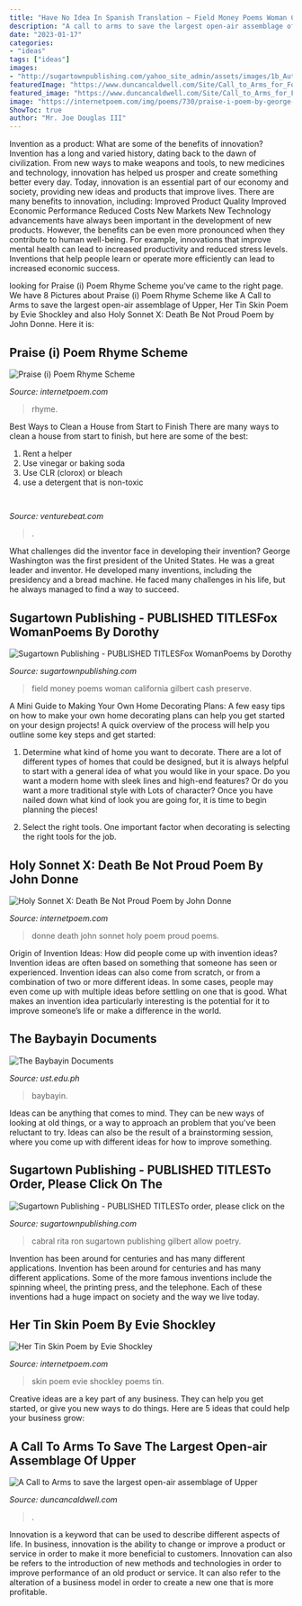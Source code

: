 ```yaml
---
title: "Have No Idea In Spanish Translation ~ Field Money Poems Woman California Gilbert Cash Preserve"
description: "A call to arms to save the largest open-air assemblage of upper"
date: "2023-01-17"
categories:
- "ideas"
tags: ["ideas"]
images:
- "http://sugartownpublishing.com/yahoo_site_admin/assets/images/1b_Author_photo_Ron_Cabral.63113149_std.jpg"
featuredImage: "https://www.duncancaldwell.com/Site/Call_to_Arms_for_Foz_Coa_files/DSCF8785.jpg"
featured_image: "https://www.duncancaldwell.com/Site/Call_to_Arms_for_Foz_Coa_files/DSCF8785.jpg"
image: "https://internetpoem.com/img/poems/730/praise-i-poem-by-george-herbert.png"
ShowToc: true
author: "Mr. Joe Douglas III"
---
```



Invention as a product: What are some of the benefits of innovation?
Invention has a long and varied history, dating back to the dawn of civilization. From new ways to make weapons and tools, to new medicines and technology, innovation has helped us prosper and create something better every day. Today, innovation is an essential part of our economy and society, providing new ideas and products that improve lives. There are many benefits to innovation, including: 
Improved Product Quality 
Improved Economic Performance 
Reduced Costs 
New Markets 
New Technology advancements have always been important in the development of new products. However, the benefits can be even more pronounced when they contribute to human well-being. For example, innovations that improve mental health can lead to increased productivity and reduced stress levels. Inventions that help people learn or operate more efficiently can lead to increased economic success.

	

		
looking for Praise (i) Poem Rhyme Scheme you've came to the right page. We have 8 Pictures about Praise (i) Poem Rhyme Scheme like A Call to Arms to save the largest open-air assemblage of Upper, Her Tin Skin Poem by Evie Shockley and also Holy Sonnet X: Death Be Not Proud Poem by John Donne. Here it is:
		
    
## Praise (i) Poem Rhyme Scheme

<img loading=lazy src="https://internetpoem.com/img/poems/730/praise-i-poem-by-george-herbert.png" onerror="this.onerror=null;this.src='https://tse1.mm.bing.net/th?id=OIP.j5ts7Y82qdlU50N2dfsnpQHaK0&amp;pid=15.1';" alt="Praise (i) Poem Rhyme Scheme">

_Source: internetpoem.com_

>rhyme. 

	

Best Ways to Clean a House from Start to Finish
There are many ways to clean a house from start to finish, but here are some of the best: 
1. Rent a helper 
2. Use vinegar or baking soda 
3. Use CLR (clorox) or bleach 
4. use a detergent that is non-toxic 

    
## 

<img loading=lazy src="https://venturebeat.com/wp-content/uploads/2018/02/img_0033.jpg?w=800" onerror="this.onerror=null;this.src='https://tse1.mm.bing.net/th?id=OIP.LpeAeE8t40c4fg_DkM0fmAHaEK&amp;pid=15.1';" alt="">

_Source: venturebeat.com_

>. 

	

What challenges did the inventor face in developing their invention?
George Washington was the first president of the United States. He was a great leader and inventor. He developed many inventions, including the presidency and a bread machine. He faced many challenges in his life, but he always managed to find a way to succeed.

    
## Sugartown Publishing - PUBLISHED TITLESFox WomanPoems By Dorothy

<img loading=lazy src="http://sugartownpublishing.com/yahoo_site_admin/assets/images/Voices_from_the_Field_at_350_dpi.80123431_std.jpg" onerror="this.onerror=null;this.src='https://tse1.mm.bing.net/th?id=OIP.fjDD9v3ye_t8jggkGVyhbgHaLH&amp;pid=15.1';" alt="Sugartown Publishing - PUBLISHED TITLESFox WomanPoems by Dorothy">

_Source: sugartownpublishing.com_

>field money poems woman california gilbert cash preserve. 

	

A Mini Guide to Making Your Own Home Decorating Plans:
A few easy tips on how to make your own home decorating plans can help you get started on your design projects! A quick overview of the process will help you outline some key steps and get started:
1. Determine what kind of home you want to decorate. There are a lot of different types of homes that could be designed, but it is always helpful to start with a general idea of what you would like in your space. Do you want a modern home with sleek lines and high-end features? Or do you want a more traditional style with Lots of character? Once you have nailed down what kind of look you are going for, it is time to begin planning the pieces!

2. Select the right tools. One important factor when decorating is selecting the right tools for the job.

    
## Holy Sonnet X: Death Be Not Proud Poem By John Donne

<img loading=lazy src="https://internetpoem.com/img/poems/866/holy-sonnet-x-death--poem-by-john-donne.png" onerror="this.onerror=null;this.src='https://tse4.mm.bing.net/th?id=OIP.XTVN1RQNht_GxiwNJtN5_QHaHn&amp;pid=15.1';" alt="Holy Sonnet X: Death Be Not Proud Poem by John Donne">

_Source: internetpoem.com_

>donne death john sonnet holy poem proud poems. 

	

Origin of Invention Ideas: How did people come up with invention ideas?
Invention ideas are often based on something that someone has seen or experienced. Invention ideas can also come from scratch, or from a combination of two or more different ideas. In some cases, people may even come up with multiple ideas before settling on one that is good. What makes an invention idea particularly interesting is the potential for it to improve someone’s life or make a difference in the world.

    
## The Baybayin Documents

<img loading=lazy src="https://www.ust.edu.ph/wp-content/uploads/2021/03/AUST-Baybayin-1613-scaled.jpg" onerror="this.onerror=null;this.src='https://tse2.mm.bing.net/th?id=OIP.cmqWoShLrg2rzVDVmHVrhgHaKH&amp;pid=15.1';" alt="The Baybayin Documents">

_Source: ust.edu.ph_

>baybayin. 

	

Ideas can be anything that comes to mind. They can be new ways of looking at old things, or a way to approach an problem that you've been reluctant to try. Ideas can also be the result of a brainstorming session, where you come up with different ideas for how to improve something.

    
## Sugartown Publishing - PUBLISHED TITLESTo Order, Please Click On The

<img loading=lazy src="http://sugartownpublishing.com/yahoo_site_admin/assets/images/1b_Author_photo_Ron_Cabral.63113149_std.jpg" onerror="this.onerror=null;this.src='https://tse3.mm.bing.net/th?id=OIP.KPuxpa3iDx0h8TYj5KzAhQAAAA&amp;pid=15.1';" alt="Sugartown Publishing - PUBLISHED TITLESTo order, please click on the">

_Source: sugartownpublishing.com_

>cabral rita ron sugartown publishing gilbert allow poetry. 

	

Invention has been around for centuries and has many different applications.
Invention has been around for centuries and has many different applications. Some of the more famous inventions include the spinning wheel, the printing press, and the telephone. Each of these inventions had a huge impact on society and the way we live today.

    
## Her Tin Skin Poem By Evie Shockley

<img loading=lazy src="https://internetpoem.com/img/poems/835/her-tin-skin-poem-by-evie-shockley.png" onerror="this.onerror=null;this.src='https://tse2.mm.bing.net/th?id=OIP.8Or26h2JN1xZsrFamS7zgQHaMG&amp;pid=15.1';" alt="Her Tin Skin Poem by Evie Shockley">

_Source: internetpoem.com_

>skin poem evie shockley poems tin. 

	

Creative ideas are a key part of any business. They can help you get started, or give you new ways to do things. Here are 5 ideas that could help your business grow:

    
## A Call To Arms To Save The Largest Open-air Assemblage Of Upper

<img loading=lazy src="https://www.duncancaldwell.com/Site/Call_to_Arms_for_Foz_Coa_files/DSCF8785.jpg" onerror="this.onerror=null;this.src='https://tse3.mm.bing.net/th?id=OIP.XDm_ULs7EVviqMesVHTl_AHaJ4&amp;pid=15.1';" alt="A Call to Arms to save the largest open-air assemblage of Upper">

_Source: duncancaldwell.com_

>. 

	

Innovation is a keyword that can be used to describe different aspects of life. In business, innovation is the ability to change or improve a product or service in order to make it more beneficial to customers. Innovation can also be refers to the introduction of new methods and technologies in order to improve performance of an old product or service. It can also refer to the alteration of a business model in order to create a new one that is more profitable.

